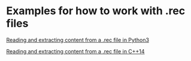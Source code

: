 # Examples for how to work with .rec files

[Reading and extracting content from a .rec file in Python3](https://github.com/chalmers-revere/working-with-rec-files/tree/master/python3)

[Reading and extracting content from a .rec file in C++14](https://github.com/chalmers-revere/working-with-rec-files/tree/master/cpp)
